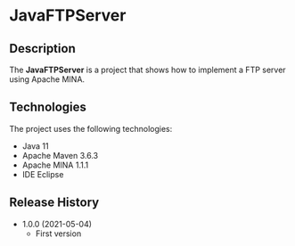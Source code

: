 # JavaFTPServer

## Description
The **JavaFTPServer** is a project that shows how to implement a FTP server using Apache MINA.

## Technologies
The project uses the following technologies:

* Java 11
* Apache Maven 3.6.3
* Apache MINA 1.1.1
* IDE Eclipse

## Release History

* 1.0.0 (2021-05-04)
    * First version
